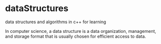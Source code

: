 # dataStructures
data structures and algorithms in c++ for learning

In computer science, a data structure is a data organization, management, and storage format that is usually chosen for efficient access to data.

